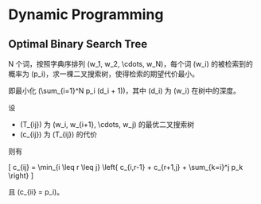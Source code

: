 # Dynamic Programming

## Optimal Binary Search Tree

N 个词，按照字典序排列 \(w_1, w_2, \cdots, w_N\)，每个词 \(w_i\) 的被检索到的概率为 \(p_i\)，求一棵二叉搜索树，使得检索的期望代价最小。

即最小化 \(\sum_{i=1}^N p_i (d_i + 1)\)，其中 \(d_i\) 为 \(w_i\) 在树中的深度。

设

- \(T_{ij}\) 为 \(w_i, w_{i+1}, \cdots, w_j\) 的最优二叉搜索树
- \(c_{ij}\) 为 \(T_{ij}\) 的代价

则有

\[
c_{ij} = \min_{i \leq r \leq j} \left\{ c_{i,r-1} + c_{r+1,j} + \sum_{k=i}^j p_k \right\}
\]

且 \(c_{ii} = p_i\)。